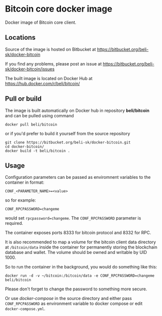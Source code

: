 Bitcoin core docker image
=========================

Docker image of Bitcoin core client.


Locations
---------

Source of the image is hosted on Bitbucket at
https://bitbucket.org/beli-sk/docker-bitcoin

If you find any problems, please post an issue at
https://bitbucket.org/beli-sk/docker-bitcoin/issues

The built image is located on Docker Hub at
https://hub.docker.com/r/beli/bitcoin/


Pull or build
-------------

The image is built automatically on Docker hub in repository **beli/bitcoin**
and can be pulled using command

    docker pull beli/bitcoin

or if you'd prefer to build it yourself from the source repository

    git clone https://bitbucket.org/beli-sk/docker-bitcoin.git
    cd docker-bitcoin/
    docker build -t beli/bitcoin .



Usage
-----

Configuration parameters can be passed as enviromnent variables to
the container in format:

    CONF_<PARAMETER_NAME>=<value>

so for example:

    CONF_RPCPASSWORD=changeme

would set `rpcpassword=changeme`. The `CONF_RPCPASSWORD` parameter is required.

The container exposes ports 8333 for bitcoin protocol and 8332 for RPC.

It is also recommended to map a volume for the bitcoin client data directory
at `/bitcoin/data` inside the container for permanently storing the blockchain
database and wallet. The volume should be owned and writable by UID 1000.

So to run the container in the background, you would do something like this:

    docker run -d -v ~/bitcoin:/bitcoin/data -e CONF_RPCPASSWORD=changeme beli/bitcoin

Please don't forget to change the password to something more secure.

Or use *docker-compose* in the source directory and either pass `CONF_RPCPASSWORD`
as environment variable to docker compose or edit `docker-compose.yml`.


